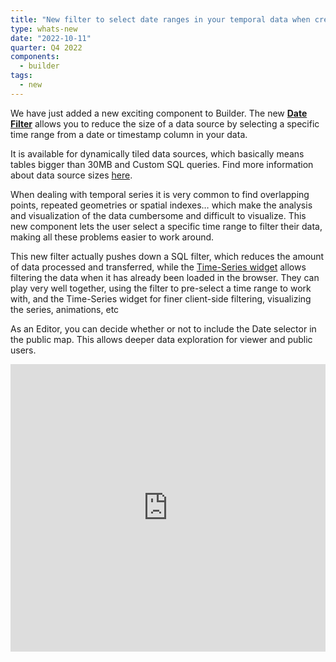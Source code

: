 ```yaml
---
title: "New filter to select date ranges in your temporal data when creating maps in Builder"
type: whats-new
date: "2022-10-11"
quarter: Q4 2022
components:
  - builder
tags:
  - new
---
```


We have just added a new exciting component to Builder. The new [**Date Filter**](../../../carto-user-manual/maps/date-filter) allows you to reduce the size of a data source by selecting a specific time range from a date or timestamp column in your data.

It is available for dynamically tiled data sources, which basically means tables bigger than 30MB and Custom SQL queries. Find more information about data source sizes [here](../../../carto-user-manual/maps/performance-considerations).

When dealing with temporal series it is very common to find overlapping points, repeated geometries or spatial indexes… which make the analysis and visualization of the data cumbersome and difficult to visualize. This new component lets the user select a specific time range to filter their data, making all these problems easier to work around.

This new filter actually pushes down a SQL filter, which reduces the amount of data processed and transferred, while the [Time-Series widget](../../../carto-user-manual/maps/map-settings/#time-series-widget) allows filtering the data when it has already been loaded in the browser. They can play very well together, using the filter to pre-select a time range to work with, and the Time-Series widget for finer client-side filtering, visualizing the series, animations, etc

As an Editor, you can decide whether or not to include the Date selector in the public map. This allows deeper data exploration for viewer and public users.

<div class='video-wrapper'>
<iframe src="https://player.vimeo.com/video/759915982?h=383b781e05&autoplay=1&muted=1&autopause=0&loop=1" width="100%" height="460" frameborder="0" allow="autoplay; fullscreen" allowfullscreen></iframe>
</div>
